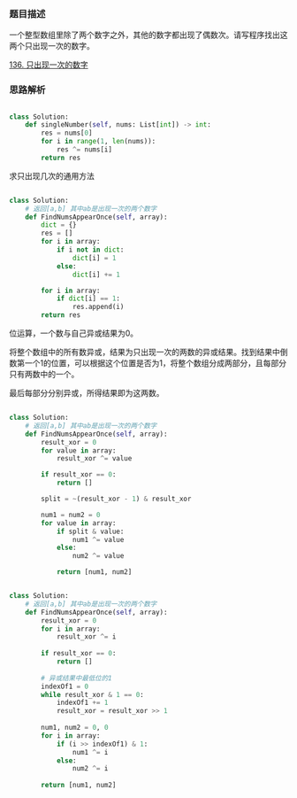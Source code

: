 ### 题目描述

一个整型数组里除了两个数字之外，其他的数字都出现了偶数次。请写程序找出这两个只出现一次的数字。

[136. 只出现一次的数字](https://leetcode.cn/problems/single-number/)

### 思路解析

```python

class Solution:
    def singleNumber(self, nums: List[int]) -> int:
        res = nums[0]
        for i in range(1, len(nums)):
            res ^= nums[i]
        return res

```

求只出现几次的通用方法
```python

class Solution:
    # 返回[a,b] 其中ab是出现一次的两个数字
    def FindNumsAppearOnce(self, array):
        dict = {}
        res = []
        for i in array:
            if i not in dict:
                dict[i] = 1
            else:
                dict[i] += 1

        for i in array:
            if dict[i] == 1:
                res.append(i)
        return res

```

位运算，一个数与自己异或结果为0。

将整个数组中的所有数异或，结果为只出现一次的两数的异或结果。找到结果中倒数第一个1的位置，可以根据这个位置是否为1，将整个数组分成两部分，且每部分只有两数中的一个。

最后每部分分别异或，所得结果即为这两数。

```python

class Solution:
    # 返回[a,b] 其中ab是出现一次的两个数字
    def FindNumsAppearOnce(self, array):
        result_xor = 0
        for value in array:
            result_xor ^= value

        if result_xor == 0:
            return []

        split = ~(result_xor - 1) & result_xor

        num1 = num2 = 0
        for value in array:
            if split & value:
                num1 ^= value
            else:
                num2 ^= value

            return [num1, num2]

```

```python

class Solution:
    # 返回[a,b] 其中ab是出现一次的两个数字
    def FindNumsAppearOnce(self, array):
        result_xor = 0
        for i in array:
            result_xor ^= i
 
        if result_xor == 0:
            return []
 
        # 异或结果中最低位的1
        indexOf1 = 0
        while result_xor & 1 == 0:
            indexOf1 += 1
            result_xor = result_xor >> 1
 
        num1, num2 = 0, 0
        for i in array:
            if (i >> indexOf1) & 1:
                num1 ^= i
            else:
                num2 ^= i
 
        return [num1, num2]

```

